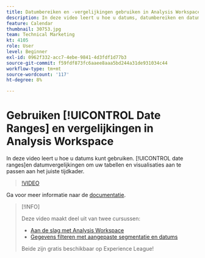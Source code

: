 ```yaml
---
title: Datumbereiken en -vergelijkingen gebruiken in Analysis Workspace
description: In deze video leert u hoe u datums, datumbereiken en datumvergelijkingen kunt gebruiken om uw tabellen en visualisaties aan te passen aan het juiste tijdframe.
feature: Calendar
thumbnail: 30753.jpg
team: Technical Marketing
kt: 4105
role: User
level: Beginner
exl-id: 0962f332-acc7-4ebe-9841-4d3fdf1d77b3
source-git-commit: f59fdf873fc6aaee8aaa5bd244a31de931034c44
workflow-type: tm+mt
source-wordcount: '117'
ht-degree: 8%

---
```


# Gebruiken [!UICONTROL Date Ranges] en vergelijkingen in Analysis Workspace

In deze video leert u hoe u datums kunt gebruiken. [!UICONTROL date ranges]en datumvergelijkingen om uw tabellen en visualisaties aan te passen aan het juiste tijdkader.

>[!VIDEO](https://video.tv.adobe.com/v/30753/?quality=12)

Ga voor meer informatie naar de [documentatie](https://experienceleague.adobe.com/docs/analytics/analyze/analysis-workspace/components/calendar-date-ranges/calendar.html).

>[!INFO]
>
> Deze video maakt deel uit van twee cursussen:
> * [Aan de slag met Analysis Workspace](https://experienceleague.adobe.com/?recommended=Analytics-U-1-2020.1.workspace)
> * [Gegevens filteren met aangepaste segmentatie en datums](https://experienceleague.adobe.com/?recommended=Analytics-U-1-2021.1.filterdata)
>
> Beide zijn gratis beschikbaar op Experience League!
